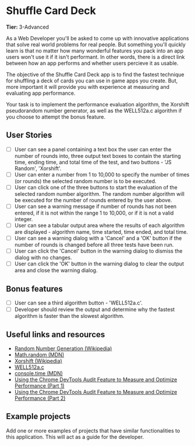 # Shuffle Card Deck

**Tier:** 3-Advanced

As a Web Developer you'll be asked to come up with innovative applications that
solve real world problems for real people. But something you'll quickly learn
is that no matter how many wonderful features you pack into an app users won't
use it if it isn't performant. In other words, there is a direct link between
how an app performs and whether users percieve it as usable.

The objective of the Shuffle Card Deck app is to find the fastest technique for
shuffling a deck of cards you can use in game apps you create. But, more
important it will provide you with experience at measuring and evaluating app
performance.

Your task is to implement the performance evaluation algorithm, the Xorshift
pseudorandom number generator, as well as the WELL512a.c algorithm if you 
choose to attempt the bonus feature.

## User Stories

-   [ ] User can see a panel containing a text box the user can enter the 
number of rounds into, three output text boxes to contain the starting time,
ending time, and total time of the test, and two buttons - 'JS Random',
'Xorshift'.
-   [ ] User can enter a number from 1 to 10,000 to specify the number of
times (or rounds) the selected random number is to be executed.
-   [ ] User can click one of the three buttons to start the evaluation of the
selected random number algorithm. The random number algorithm will be executed
for the number of rounds entered by the user above.
-   [ ] User can see a warning message if number of rounds has not been entered,
if it is not within the range 1 to 10,000, or if it is not a valid integer.
-   [ ] User can see a tabular output area where the results of each algorithm
are displayed - algorithm name, time started, time ended, and total time.
-   [ ] User can see a warning dialog with a 'Cancel' and a 'OK' button if the
number of rounds is changed before all three tests have been run. 
-   [ ] User can click the 'Cancel' button in the warning dialog to dismiss
the dialog with no changes.
-   [ ] User can click the 'OK' button in the warning dialog to clear the
output area and close the warning dialog.
 
## Bonus features

-   [ ] User can see a third algorithm button - 'WELL512a.c'.
-   [ ] Developer should review the output and determine why the fastest
algorithm is faster than the slowest algorithm. 

## Useful links and resources

- [Random Number Generation (Wikipedia)](https://en.wikipedia.org/wiki/Random_number_generation)
- [Math.random (MDN)](https://developer.mozilla.org/en-US/docs/Web/JavaScript/Reference/Global_Objects/Math/random)
- [Xorshift (Wikipedia)](https://en.wikipedia.org/wiki/Xorshift)
- [WELL512a.c](http://www.iro.umontreal.ca/~panneton/well/WELL512a.c)
- [console.time (MDN)](https://developer.mozilla.org/en-US/docs/Web/API/Console/time)
- [Using the Chrome DevTools Audit Feature to Measure and Optimize Performance (Part 1)](https://medium.com/chingu/using-the-chrome-devtools-audit-feature-to-measure-and-optimize-performance-part-1-868a20bbfde8)
- [Using the Chrome DevTools Audit Feature to Measure and Optimize Performance (Part 2)](https://medium.com/chingu/using-the-chrome-devtools-audit-feature-to-measure-and-optimize-performance-part-2-af4a78bc6cf0)

## Example projects

Add one or more examples of projects that have similar functionalities to this application. This will act as a guide for the developer.
